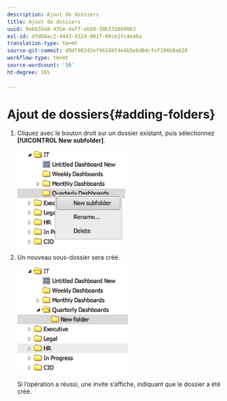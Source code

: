 ```yaml
---
description: Ajout de dossiers
title: Ajout de dossiers
uuid: 9e6b35e8-435e-4af7-ab60-30b335869063
exl-id: dfd60ac2-4443-432d-901f-00ce1fc4e46a
translation-type: tm+mt
source-git-commit: d9df90242ef96188f4e4b5e6d04cfef196b0a628
workflow-type: tm+mt
source-wordcount: '36'
ht-degree: 16%

---
```


# Ajout de dossiers{#adding-folders}

1. Cliquez avec le bouton droit sur un dossier existant, puis sélectionnez **[!UICONTROL New subfolder]**.

   ![](assets/new_subfolder_1.png)

1. Un nouveau sous-dossier sera créé.

   ![](assets/new_subfolder_2.png)

   Si l’opération a réussi, une invite s’affiche, indiquant que le dossier a été créé.
